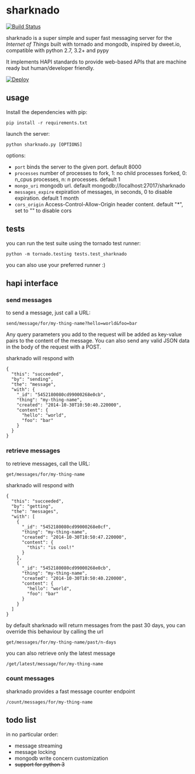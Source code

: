 # sharknado

[![Build Status](https://travis-ci.org/simock85/sharknado.svg)](https://travis-ci.org/simock85/sharknado)

sharknado is a super simple and super fast messaging server for the *Internet of Things* built with tornado and mongodb,
inspired by dweet.io, compatible with python 2.7, 3.2+ and pypy

It implements HAPI standards to provide web-based APIs that are machine ready but human/developer friendly.

[![Deploy](https://www.herokucdn.com/deploy/button.svg)](https://heroku.com/deploy)

## usage

Install the dependencies with pip:

    pip install -r requirements.txt

launch the server:

    python sharknado.py [OPTIONS]
    
options:

+ `port` binds the server to the given port. default 8000
+ `processes` number of processes to fork, 1: no child processes forked, 0: n_cpus processes, n: n processes. default 1
+ `mongo_uri` mongodb url. default mongodb://localhost:27017/sharknado
+ `messages_expire` expiration of messages, in seconds, 0 to disable expiration. default 1 month
+ `cors_origin` Access-Control-Allow-Origin header content. default "*", set to "" to disable cors

## tests

you can run the test suite using the tornado test runner:

    python -m tornado.testing tests.test_sharknado
    
you can also use your preferred runner :)

## hapi interface

### send messages

to send a message, just call a URL:

    send/message/for/my-thing-name?hello=world&foo=bar
    
Any query parameters you add to the request will be added as key-value pairs to the content of the message.
You can also send any valid JSON data in the body of the request with a POST.

sharknado will respond with

    {
      "this": "succeeded",
      "by": "sending",
      "the": "message",
      "with": {
        "_id": "5452180080cd99000268e0cb",
        "thing": "my-thing-name",
        "created": "2014-10-30T10:50:40.220000",
        "content": {
          "hello": "world",
          "foo": "bar"
        }
      }
    }
    
### retrieve messages

to retrieve messages, call the URL:

    get/messages/for/my-thing-name
    
sharknado will respond with

    {
      "this": "succeeded",
      "by": "getting",
      "the": "messages",
      "with": [
        {
          "_id": "5452180080cd99000268e0cf",
          "thing": "my-thing-name",
          "created": "2014-10-30T10:50:47.220000",
          "content": {
            "this": "is cool!"
          }
        },
        {
          "_id": "5452180080cd99000268e0cb",
          "thing": "my-thing-name",
          "created": "2014-10-30T10:50:40.220000",
          "content": {
            "hello": "world",
            "foo": "bar"
          }
        }
      ]
    }

by default sharknado will return messages from the past 30 days, you can override this behaviour by calling the url

    get/messages/for/my-thing-name/past/n-days
    
you can also retrieve only the latest message

    /get/latest/message/for/my-thing-name
    
### count messages

sharknado provides a fast message counter endpoint

    /count/messages/for/my-thing-name
    
## todo list

in no particular order:

+ message streaming
+ message locking
+ mongodb write concern customization
+ ~~support for python 3~~
